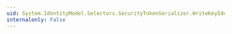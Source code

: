 ```yaml
---
uid: System.IdentityModel.Selectors.SecurityTokenSerializer.WriteKeyIdentifierClauseCore(System.Xml.XmlWriter,System.IdentityModel.Tokens.SecurityKeyIdentifierClause)
internalonly: False
---
```

